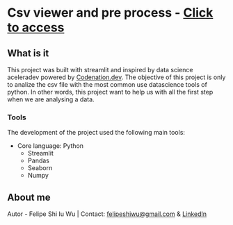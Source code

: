 # Csv viewer and pre process - [Click to access](http://articfox.com.br:8501/)

## What is it
This project was built with streamlit and inspired by data science aceleradev powered by [Codenation.dev](https://codenation.dev/).
The objective of this project is only to analize the csv file with the most common use datascience tools of python. In other words, this project want to help us with all the first step when we are analysing a data.

### Tools
The development of the project used the following main tools:
- Core language: Python
  - Streamlit
  - Pandas
  - Seaborn
  - Numpy
  
## About me
Autor - Felipe Shi Iu Wu | Contact: [felipeshiwu@gmail.com](mailto:felipeshiwu@gmail.com) & [LinkedIn](https://www.linkedin.com/in/felipeshiwu/)
